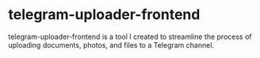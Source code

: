 # telegram-uploader-frontend
telegram-uploader-frontend is a tool I created to streamline the process of uploading documents, photos, and files to a Telegram channel.
